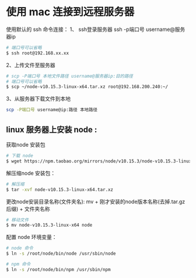 # 使用 mac 连接到远程服务器

使用默认的 ssh 命令连接：
1、 ssh登录服务器
ssh -p端口号 username@服务器ip

```sh
# 端口号可以省略
$ ssh root@192.168.xx.xx
```

2、上传文件至服务器

```sh
# scp -P端口号 本地文件路径 username@服务器ip:目的路径
# 端口号可以省略
$ scp ~/node-v10.15.3-linux-x64.tar.xz root@192.168.200.240:~/

```

3、从服务器下载文件到本地

```sh
scp -P端口号 username@ip:路径 本地路径
```


## linux 服务器上安装 node :

获取node 安装包

```sh
# 下载 node
$ wget https://npm.taobao.org/mirrors/node/v10.15.3/node-v10.15.3-linux-x64.tar.xz
```

解压缩node 安装包：

```sh
# 解压缩
$ tar -xvf node-v10.15.3-linux-x64.tar.xz
```

更改node安装目录名称(文件夹名): mv + 刚才安装的node版本名称(去掉.tar.gz后缀) + 文件夹名称

```sh
# 移动文件
$ mv node-v10.15.3-linux-x64 node
```

配置 node 环境变量：

```sh
# node 命令
$ ln -s /root/node/bin/node /usr/sbin/node

# npm 命令
$ ln -s /root/node/bin/npm /usr/sbin/npm
```
